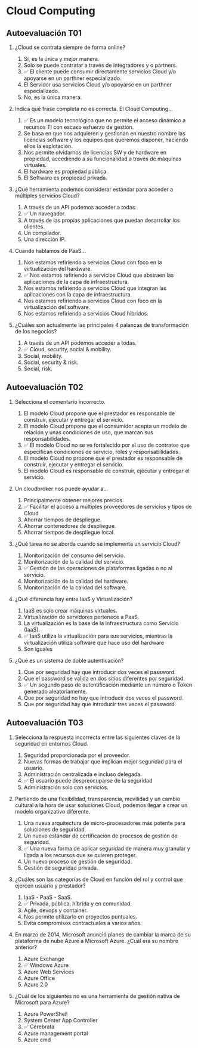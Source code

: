 # Cloud Computing

## Autoevaluación T01

1. ¿Cloud se contrata siempre de forma online?    
    1.  Sí, es la única y mejor manera.
    2.  Solo se puede contratar a través de integradores y o partners.
    3.  ✅ El cliente puede consumir directamente servicios Cloud y/o apoyarse en un parthner especializado.
    4.  El Servidor usa servicios Cloud y/o apoyarse en un parthner especializado.
    5.  No, es la única manera.

2. Indica qué frase completa no es correcta. El Cloud Computing...       
    1. ✅ Es un modelo tecnológico que no permite el acceso dinámico a recursos TI con escaso esfuerzo de gestión.
    2.  Se basa en que nos adquieren y gestionan en nuestro nombre las licencias software y los equipos que queremos disponer, haciendo ellos la explotación.
    3.  Nos permite olvidarnos de licencias SW y de hardware en propiedad, accediendo a su funcionalidad a través de máquinas virtuales.
    4.  El hardware es propiedad pública.
    5.  El Software es propiedad privada.

3. ¿Qué herramienta podemos considerar estándar para acceder a múltiples servicios Cloud?     
    1.  A través de un API podemos acceder a todas.
    2. ✅ Un navegador.
    3.  A través de las propias aplicaciones que puedan desarrollar los clientes.
    4.  Un compilador.
    5.  Una dirección IP.

4. Cuando hablamos de PaaS...    
    1.  Nos estamos refiriendo a servicios Cloud con foco en la virtualización del hardware.
    2. ✅ Nos estamos refiriendo a servicios Cloud que abstraen las aplicaciones de la capa de infraestructura.
    3.  Nos estamos refiriendo a servicios Cloud que integran las aplicaciones con la capa de infraestructura.
    4.  Nos estamos refiriendo a servicios Cloud con foco en la virtualización del software.
    5.  Nos estamos refiriendo a servicios Cloud híbridos.

5. ¿Cuáles son actualmente las principales 4 palancas de transformación de los negocios?    
    1.  A través de un API podemos acceder a todas.
    2. ✅ Cloud, security, social & mobility.
    3.  Social, mobility.
    4.  Social, security & risk.
    5.  Social, risk.


## Autoevaluación T02

1.  Selecciona el comentario incorrecto.    
    1.  El modelo Cloud propone que el prestador es responsable de construir, ejecutar y entregar el servicio.
    2.  El modelo Cloud propone que el consumidor acepta un modelo de relación y unas condiciones de uso, que marcan sus responsabilidades.
    3. ✅ El modelo Cloud no se ve fortalecido por el uso de contratos que especifican condiciones de servicio, roles y responsabilidades.
    4.  El modelo Cloud no propone que el prestador es responsable de construir, ejecutar y entregar el servicio.
    5.  El modelo Cloud es responsable de construir, ejecutar y entregar el servicio.

2.  Un cloudbroker nos puede ayudar a...      
    1.  Principalmente obtener mejores precios.
    2. ✅ Facilitar el acceso a múltiples proveedores de servicios y tipos de Cloud
    3.  Ahorrar tiempos de despliegue.
    4.  Ahorrar contenedores de despliegue.
    5.  Ahorrar tiempos de despliegue local.

3.  ¿Qué tarea no se aborda cuando se implementa un servicio Cloud?     
    1.  Monitorización del consumo del servicio.
    2.  Monitorización de la calidad del servicio.
    3. ✅ Gestión de las operaciones de plataformas ligadas o no al servicio.
    4.  Monitorización de la calidad del hardware.
    5.  Monitorización de la calidad del software.
 
4.  ¿Qué diferencia hay entre IaaS y Virtualización?     
    1.  IaaS es solo crear máquinas virtuales.
    2.  Virtualización de servidores pertenece a PaaS.
    3.  La virtualización es la base de la Infraestructura como Servicio (IaaS).
    4. ✅ IaaS utiliza la virtualización para sus servicios, mientras la virtualización utiliza software que hace uso del hardware
    5.  Son iguales 

5.  ¿Qué es un sistema de doble autenticación?      
    1.  Que por seguridad hay que introducir dos veces el password.
    2.  Que el password se valida en dos sitios diferentes por seguridad.
    3. ✅ Un segundo paso de autentificación mediante un número o Token generado aleatoriamente.
    4.  Que por seguridad no hay que introducir dos veces el password.
    5.  Que por seguridad hay que introducir tres veces el password.


## Autoevaluación T03

1.  Selecciona la respuesta incorrecta entre las siguientes claves de la seguridad en entornos Cloud.      
    1.  Seguridad proporcionada por el proveedor.
    2.  Nuevas formas de trabajar que implican mejor seguridad para el usuario.
    3.  Administración centralizada e incluso delegada.
    4. ✅ El usuario puede despreocuparse de la seguridad
    5.  Administración solo con servicios.

2.  Partiendo de una flexibilidad, transparencia, movilidad y un cambio cultural a la hora de usar soluciones Cloud, podemos llegar a crear un modelo organizativo diferente.     
    1.  Una nueva arquitectura de micro-procesadores más potente para soluciones de seguridad.
    2.  Un nuevo estándar de certificación de procesos de gestión de seguridad.
    3. ✅ Una nueva forma de aplicar seguridad de manera muy granular y ligada a los recursos que se quieren proteger.
    4.  Un nuevo proceso de gestión de seguridad.
    5.  Gestión de seguridad privada.

3.  ¿Cuáles son las categorías de Cloud en función del rol y control que ejercen usuario y prestador?     
    1.  IaaS - PaaS - SaaS.
    2. ✅ Privada, pública, híbrida y en comunidad.
    3.  Agile, devops y container.
    4.  Nos permite utilizarlo en proyectos puntuales.
    5.  Evita compromisos contractuales a varios años.

4.  En marzo de 2014, Microsoft anunció planes de cambiar la marca de su plataforma de nube Azure a Microsoft Azure. ¿Cuál era su nombre anterior?      
    1.  Azure Exchange
    2. ✅ Windows Azure
    3.  Azure Web Services
    4.  Azure Office
    5.  Azure 2.0

5.  ¿Cuál de los siguientes no es una herramienta de gestión nativa de Microsoft para Azure?    
    1.  Azure PowerShell
    2.  System Center App Controller
    3. ✅ Cerebrata
    4.  Azure management portal
    5.  Azure cmd

